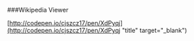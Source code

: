 ###Wikipedia Viewer

[http://codepen.io/cjszcz17/pen/XdPyqj](http://codepen.io/cjszcz17/pen/XdPyqj "title" target="_blank")